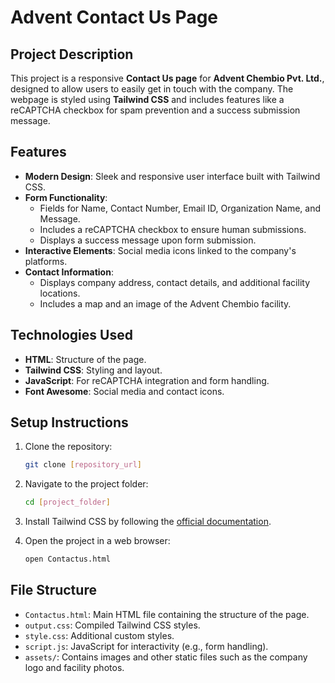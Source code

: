 # Advent Contact Us Page

## Project Description

This project is a responsive **Contact Us page** for **Advent Chembio Pvt. Ltd.**, designed to allow users to easily get in touch with the company. The webpage is styled using **Tailwind CSS** and includes features like a reCAPTCHA checkbox for spam prevention and a success submission message.

## Features

- **Modern Design**: Sleek and responsive user interface built with Tailwind CSS.
- **Form Functionality**:
  - Fields for Name, Contact Number, Email ID, Organization Name, and Message.
  - Includes a reCAPTCHA checkbox to ensure human submissions.
  - Displays a success message upon form submission.
- **Interactive Elements**: Social media icons linked to the company's platforms.
- **Contact Information**:
  - Displays company address, contact details, and additional facility locations.
  - Includes a map and an image of the Advent Chembio facility.

## Technologies Used

- **HTML**: Structure of the page.
- **Tailwind CSS**: Styling and layout.
- **JavaScript**: For reCAPTCHA integration and form handling.
- **Font Awesome**: Social media and contact icons.

## Setup Instructions

1. Clone the repository:

   ```bash
   git clone [repository_url]
   ```

2. Navigate to the project folder:

   ```bash
   cd [project_folder]
   ```

3. Install Tailwind CSS by following the [official documentation](https://tailwindcss.com/docs/installation).

4. Open the project in a web browser:
   ```bash
   open Contactus.html
   ```

## File Structure

- `Contactus.html`: Main HTML file containing the structure of the page.
- `output.css`: Compiled Tailwind CSS styles.
- `style.css`: Additional custom styles.
- `script.js`: JavaScript for interactivity (e.g., form handling).
- `assets/`: Contains images and other static files such as the company logo and facility photos.
